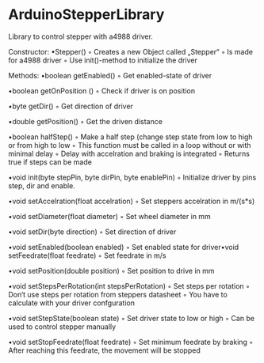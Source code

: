 # ArduinoStepperLibrary
Library to control stepper with a4988 driver.

Constructor:
•Stepper()
◦ Creates a new Object called „Stepper“
◦ Is made for a4988 driver
◦ Use init()-method to initialize the driver

Methods:
•boolean getEnabled()
◦ Get enabled-state of driver

•boolean getOnPosition ()
◦ Check if driver is on position

•byte getDir()
◦ Get direction of driver

•double getPosition()
◦ Get the driven distance

•boolean halfStep()
◦ Make a half step (change step state from low to high or from high to low
◦ This function must be called in a loop without or with minimal delay
◦ Delay with accelration and braking is integrated
◦ Returns true if steps can be made

•void init(byte stepPin, byte dirPin, byte enablePin)
◦ Initialize driver by pins step, dir and enable.

•void setAccelration(float accelration)
◦ Set steppers accelration in m/(s*s)

•void setDiameter(float diameter)
◦ Set wheel diameter in mm

•void setDir(byte direction)
◦ Set direction of driver

•void setEnabled(boolean enabled)
◦ Set enabled state for driver•void setFeedrate(float feedrate)
◦ Set feedrate in m/s

•void setPosition(double position)
◦ Set position to drive in mm

•void setStepsPerRotation(int stepsPerRotation)
◦ Set steps per rotation
◦ Don‘t use steps per rotation from steppers datasheet
◦ You have to calculate with your driver confguration

•void setStepState(boolean state)
◦ Set driver state to low or high
◦ Can be used to control stepper manually

•void setStopFeedrate(float feedrate)
◦ Set minimum feedrate by braking
◦ After reaching this feedrate, the movement will be stopped
